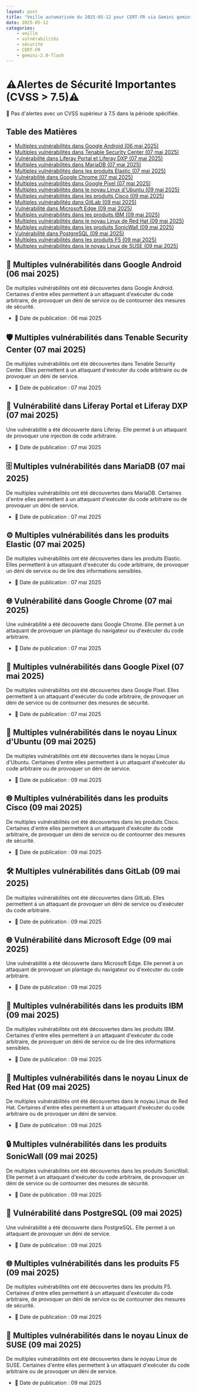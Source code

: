 ```yaml
---
layout: post
title: "Veille automatisée du 2025-05-12 pour CERT-FR via Gemini gemini-2.0-flash"
date: 2025-05-12
categories:
    - veille
    - vulnérabilités
    - sécurité
    - CERT-FR
    - gemini-2.0-flash
---
```

# ⚠️Alertes de Sécurité Importantes (CVSS > 7.5)⚠️
🚨 Pas d'alertes avec un CVSS supérieur à 7.5 dans la période spécifiée.

## Table des Matières

*   [Multiples vulnérabilités dans Google Android (06 mai 2025)](https://www.cert.ssi.gouv.fr/avis/CERTFR-2025-AVI-0371/)
*   [Multiples vulnérabilités dans Tenable Security Center (07 mai 2025)](https://www.cert.ssi.gouv.fr/avis/CERTFR-2025-AVI-0374/)
*   [Vulnérabilité dans Liferay Portal et Liferay DXP (07 mai 2025)](https://www.cert.ssi.gouv.fr/avis/CERTFR-2025-AVI-0375/)
*   [Multiples vulnérabilités dans MariaDB (07 mai 2025)](https://www.cert.ssi.gouv.fr/avis/CERTFR-2025-AVI-0373/)
*   [Multiples vulnérabilités dans les produits Elastic (07 mai 2025)](https://www.cert.ssi.gouv.fr/avis/CERTFR-2025-AVI-0377/)
*   [Vulnérabilité dans Google Chrome (07 mai 2025)](https://www.cert.ssi.gouv.fr/avis/CERTFR-2025-AVI-0376/)
*   [Multiples vulnérabilités dans Google Pixel (07 mai 2025)](https://www.cert.ssi.gouv.fr/avis/CERTFR-2025-AVI-0372/)
*   [Multiples vulnérabilités dans le noyau Linux d'Ubuntu (09 mai 2025)](https://www.cert.ssi.gouv.fr/avis/CERTFR-2025-AVI-0387/)
*   [Multiples vulnérabilités dans les produits Cisco (09 mai 2025)](https://www.cert.ssi.gouv.fr/avis/CERTFR-2025-AVI-0378/)
*   [Multiples vulnérabilités dans GitLab (09 mai 2025)](https://www.cert.ssi.gouv.fr/avis/CERTFR-2025-AVI-0381/)
*   [Vulnérabilité dans Microsoft Edge (09 mai 2025)](https://www.cert.ssi.gouv.fr/avis/CERTFR-2025-AVI-0383/)
*   [Multiples vulnérabilités dans les produits IBM (09 mai 2025)](https://www.cert.ssi.gouv.fr/avis/CERTFR-2025-AVI-0384/)
*   [Multiples vulnérabilités dans le noyau Linux de Red Hat (09 mai 2025)](https://www.cert.ssi.gouv.fr/avis/CERTFR-2025-AVI-0385/)
*   [Multiples vulnérabilités dans les produits SonicWall (09 mai 2025)](https://www.cert.ssi.gouv.fr/avis/CERTFR-2025-AVI-0379/)
*   [Vulnérabilité dans PostgreSQL (09 mai 2025)](https://www.cert.ssi.gouv.fr/avis/CERTFR-2025-AVI-0380/)
*   [Multiples vulnérabilités dans les produits F5 (09 mai 2025)](https://www.cert.ssi.gouv.fr/avis/CERTFR-2025-AVI-0382/)
*   [Multiples vulnérabilités dans le noyau Linux de SUSE (09 mai 2025)](https://www.cert.ssi.gouv.fr/avis/CERTFR-2025-AVI-0386/)

## 📱 Multiples vulnérabilités dans Google Android (06 mai 2025)
De multiples vulnérabilités ont été découvertes dans Google Android. Certaines d'entre elles permettent à un attaquant d'exécuter du code arbitraire, de provoquer un déni de service ou de contourner des mesures de sécurité.

*   📅 Date de publication : 06 mai 2025

## 🛡️ Multiples vulnérabilités dans Tenable Security Center (07 mai 2025)
De multiples vulnérabilités ont été découvertes dans Tenable Security Center. Elles permettent à un attaquant d'exécuter du code arbitraire ou de provoquer un déni de service.

*   📅 Date de publication : 07 mai 2025

## 🔑 Vulnérabilité dans Liferay Portal et Liferay DXP (07 mai 2025)
Une vulnérabilité a été découverte dans Liferay. Elle permet à un attaquant de provoquer une injection de code arbitraire.

*   📅 Date de publication : 07 mai 2025

## 🗄️ Multiples vulnérabilités dans MariaDB (07 mai 2025)
De multiples vulnérabilités ont été découvertes dans MariaDB. Certaines d'entre elles permettent à un attaquant d'exécuter du code arbitraire ou de provoquer un déni de service.

*   📅 Date de publication : 07 mai 2025

## ⚙️ Multiples vulnérabilités dans les produits Elastic (07 mai 2025)
De multiples vulnérabilités ont été découvertes dans les produits Elastic. Elles permettent à un attaquant d'exécuter du code arbitraire, de provoquer un déni de service ou de lire des informations sensibles.

*   📅 Date de publication : 07 mai 2025

## 🌐 Vulnérabilité dans Google Chrome (07 mai 2025)
Une vulnérabilité a été découverte dans Google Chrome. Elle permet à un attaquant de provoquer un plantage du navigateur ou d'exécuter du code arbitraire.

*   📅 Date de publication : 07 mai 2025

## 📱 Multiples vulnérabilités dans Google Pixel (07 mai 2025)
De multiples vulnérabilités ont été découvertes dans Google Pixel. Elles permettent à un attaquant d'exécuter du code arbitraire, de provoquer un déni de service ou de contourner des mesures de sécurité.

*   📅 Date de publication : 07 mai 2025

## 🐧 Multiples vulnérabilités dans le noyau Linux d'Ubuntu (09 mai 2025)
De multiples vulnérabilités ont été découvertes dans le noyau Linux d'Ubuntu. Certaines d'entre elles permettent à un attaquant d'exécuter du code arbitraire ou de provoquer un déni de service.

*   📅 Date de publication : 09 mai 2025

## 🌐 Multiples vulnérabilités dans les produits Cisco (09 mai 2025)
De multiples vulnérabilités ont été découvertes dans les produits Cisco. Certaines d'entre elles permettent à un attaquant d'exécuter du code arbitraire, de provoquer un déni de service ou de contourner des mesures de sécurité.

*   📅 Date de publication : 09 mai 2025

## 🛠️ Multiples vulnérabilités dans GitLab (09 mai 2025)
De multiples vulnérabilités ont été découvertes dans GitLab. Elles permettent à un attaquant de provoquer un déni de service ou d'exécuter du code arbitraire.

*   📅 Date de publication : 09 mai 2025

## 🌐 Vulnérabilité dans Microsoft Edge (09 mai 2025)
Une vulnérabilité a été découverte dans Microsoft Edge. Elle permet à un attaquant de provoquer un plantage du navigateur ou d'exécuter du code arbitraire.

*   📅 Date de publication : 09 mai 2025

## 🏢 Multiples vulnérabilités dans les produits IBM (09 mai 2025)
De multiples vulnérabilités ont été découvertes dans les produits IBM. Certaines d'entre elles permettent à un attaquant d'exécuter du code arbitraire, de provoquer un déni de service ou de lire des informations sensibles.

*   📅 Date de publication : 09 mai 2025

## 🐧 Multiples vulnérabilités dans le noyau Linux de Red Hat (09 mai 2025)
De multiples vulnérabilités ont été découvertes dans le noyau Linux de Red Hat. Certaines d'entre elles permettent à un attaquant d'exécuter du code arbitraire ou de provoquer un déni de service.

*   📅 Date de publication : 09 mai 2025

## 🔒 Multiples vulnérabilités dans les produits SonicWall (09 mai 2025)
De multiples vulnérabilités ont été découvertes dans les produits SonicWall. Elle permet à un attaquant d'exécuter du code arbitraire, de provoquer un déni de service ou de contourner des mesures de sécurité.

*   📅 Date de publication : 09 mai 2025

## 🐘 Vulnérabilité dans PostgreSQL (09 mai 2025)
Une vulnérabilité a été découverte dans PostgreSQL. Elle permet à un attaquant de provoquer un déni de service.

*   📅 Date de publication : 09 mai 2025

## 🌐 Multiples vulnérabilités dans les produits F5 (09 mai 2025)
De multiples vulnérabilités ont été découvertes dans les produits F5. Certaines d'entre elles permettent à un attaquant d'exécuter du code arbitraire, de provoquer un déni de service ou de contourner des mesures de sécurité.

*   📅 Date de publication : 09 mai 2025

## 🐧 Multiples vulnérabilités dans le noyau Linux de SUSE (09 mai 2025)
De multiples vulnérabilités ont été découvertes dans le noyau Linux de SUSE. Certaines d'entre elles permettent à un attaquant d'exécuter du code arbitraire ou de provoquer un déni de service.

*   📅 Date de publication : 09 mai 2025
